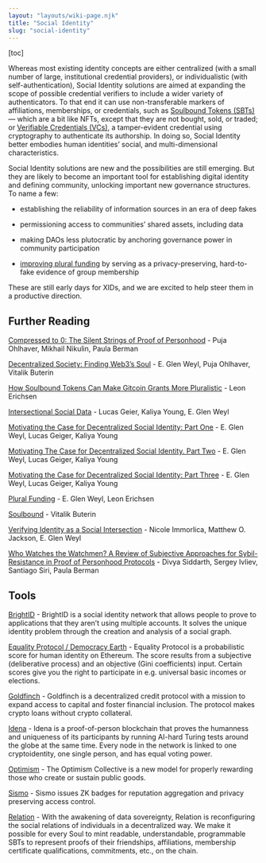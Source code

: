 ```yaml
---
layout: "layouts/wiki-page.njk"
title: "Social Identity"
slug: "social-identity"
---
```

[toc]

Whereas most existing identity concepts are either centralized (with a small number of large, institutional credential providers), or individualistic (with self-authentication), Social Identity solutions are aimed at expanding the scope of possible credential verifiers to include a wider variety of authenticators. To that end it can use non-transferable markers of affiliations, memberships, or credentials, such as [Soulbound Tokens (SBTs)](https://vitalik.ca/general/2022/01/26/soulbound.html) — which are a bit like NFTs, except that they are not bought, sold, or traded; or [Verifiable Credentials (VCs)](https://www.w3.org/TR/vc-data-model/#what-is-a-verifiable-credential), a tamper-evident credential using cryptography to authenticate its authorship. In doing so, Social Identity better embodies human identities’ social, and multi-dimensional characteristics.

Social Identity solutions are new and the possibilities are still emerging. But they are likely to become an important tool for establishing digital identity and defining community, unlocking important new governance structures. To name a few:

- establishing the reliability of information sources in an era of deep fakes

- permissioning access to communities’ shared assets, including data

- making DAOs less plutocratic by anchoring governance power in community participation

- [improving plural funding](https://gov.gitcoin.co/t/how-soulbound-tokens-can-make-gitcoin-grants-more-pluralistic/10077?u=leone) by serving as a privacy-preserving, hard-to-fake evidence of group membership

These are still early days for XIDs, and we are excited to help steer them in a productive direction.

## Further Reading

[Compressed to 0: The Silent Strings of Proof of Personhood](https://papers.ssrn.com/sol3/papers.cfm?abstract_id=4749892) - Puja Ohlhaver, Mikhail Nikulin, Paula Berman

[Decentralized Society: Finding Web3’s Soul](https://deliverypdf.ssrn.com/delivery.php?ID=639031071067107073082114024078004103097015064044037086104075020113002090101008025027063025012043117004047025064008068080015126123037031086044067114077124105122117105036051031098085102120019087002006072103090000076071100071108072079113118021029008083005&EXT=pdf&INDEX=TRUE) - E. Glen Weyl, Puja Ohlhaver, Vitalik Buterin

[How Soulbound Tokens Can Make Gitcoin Grants More Pluralistic](https://gov.gitcoin.co/t/how-soulbound-tokens-can-make-gitcoin-grants-more-pluralistic/10077) - Leon Erichsen

[Intersectional Social Data](/media/blog/2019-10-24-uh78r5/) - Lucas Geier, Kaliya Young, E. Glen Weyl

[Motivating the Case for Decentralized Social Identity: Part One](/media/blog/2019-06-06-d4utdx/) - E. Glen Weyl, Lucas Geiger, Kaliya Young

[Motivating The Case for Decentralized Social Identity. Part Two](/media/blog/2019-06-07-motivating-the-case-for-decentralized-social-identity-part-2/) - E. Glen Weyl, Lucas Geiger, Kaliya Young

[Motivating the Case for Decentralized Social Identity: Part Three](/media/blog/2019-06-08-51kyu5/) - E. Glen Weyl, Lucas Geiger, Kaliya Young

[Plural Funding](https://www.youtube.com/watch?v=RM7UFpSemjA) - E. Glen Weyl, Leon Erichsen

[Soulbound](https://vitalik.ca/general/2022/01/26/soulbound.html) - Vitalik Buterin

[Verifying Identity as a Social Intersection](/media/papers/verifying-identity-as-a-social-intersection.pdf) - Nicole Immorlica, Matthew O. Jackson, E. Glen Weyl

[Who Watches the Watchmen? A Review of Subjective Approaches for Sybil-Resistance in Proof of Personhood Protocols](/media/papers/who-watches-the-watchmen.pdf) - Divya Siddarth, Sergey Ivliev, Santiago Siri, Paula Berman

## Tools

[BrightID](https://www.brightid.org/) - BrightID is a social identity network that allows people to prove to applications that they aren’t using multiple accounts. It solves the unique identity problem through the creation and analysis of a social graph.

[Equality Protocol / Democracy Earth](https://democracy.earth/) - Equality Protocol is a probabilistic score for human identity on Ethereum. The score results from a subjective (deliberative process) and an objective (Gini coefficients) input. Certain scores give you the right to participate in e.g. universal basic incomes or elections.

[Goldfinch](https://docs.goldfinch.finance/goldfinch/) - Goldfinch is a decentralized credit protocol with a mission to expand access to capital and foster financial inclusion. The protocol makes crypto loans without crypto collateral.

[Idena](https://idena.io/) - Idena is a proof-of-person blockchain that proves the humanness and uniqueness of its participants by running AI-hard Turing tests around the globe at the same time. Every node in the network is linked to one cryptoidentity, one single person, and has equal voting power.

[Optimism](https://app.optimism.io/governance) - The Optimism Collective is a new model for properly rewarding those who create or sustain public goods.

[Sismo](https://app.optimism.io/governance) - Sismo issues ZK badges for reputation aggregation and privacy preserving access control.

[Relation](https://www.relationlabs.ai/) - With the awakening of data sovereignty, Relation is reconfiguring the social relations of individuals in a decentralized way. We make it possible for every Soul to mint readable, understandable, programmable SBTs to represent proofs of their friendships, affiliations, membership certificate qualifications, commitments, etc., on the chain.